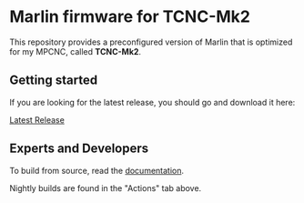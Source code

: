 # Marlin firmware for TCNC-Mk2

This repository provides a preconfigured version of Marlin that is optimized for my MPCNC, called **TCNC-Mk2**.

## Getting started

If you are looking for the latest release, you should go and download it here:

[Latest Release](https://github.com/V1EngineeringInc/MarlinBuilder/releases/latest)

## Experts and Developers

To build from source, read the [documentation](src#readme).

Nightly builds are found in the "Actions" tab above.
